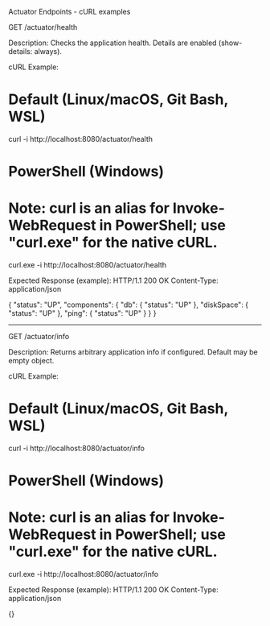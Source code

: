 Actuator Endpoints - cURL examples

GET /actuator/health

Description: Checks the application health. Details are enabled (show-details: always).

cURL Example:

# Default (Linux/macOS, Git Bash, WSL)
curl -i http://localhost:8080/actuator/health

# PowerShell (Windows)
# Note: curl is an alias for Invoke-WebRequest in PowerShell; use "curl.exe" for the native cURL.
curl.exe -i http://localhost:8080/actuator/health

Expected Response (example):
HTTP/1.1 200 OK
Content-Type: application/json

{
  "status": "UP",
  "components": {
    "db": { "status": "UP" },
    "diskSpace": { "status": "UP" },
    "ping": { "status": "UP" }
  }
}

---

GET /actuator/info

Description: Returns arbitrary application info if configured. Default may be empty object.

cURL Example:

# Default (Linux/macOS, Git Bash, WSL)
curl -i http://localhost:8080/actuator/info

# PowerShell (Windows)
# Note: curl is an alias for Invoke-WebRequest in PowerShell; use "curl.exe" for the native cURL.
curl.exe -i http://localhost:8080/actuator/info

Expected Response (example):
HTTP/1.1 200 OK
Content-Type: application/json

{}
